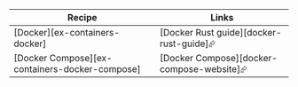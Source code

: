 | Recipe | Links |
|--------|--------|
| [Docker][ex-containers-docker] | [Docker Rust guide][docker-rust-guide]⮳ |
| [Docker Compose][ex-containers-docker-compose] | [Docker Compose][docker-compose-website]⮳ |
